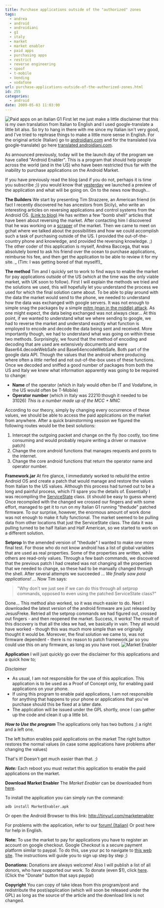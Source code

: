 ```yaml
---
title: Purchase applications outside of the "authorized" zones
tags:
  - andrea
  - android
  - androidiani
  - g1
  - italy
  - market
  - market enabler
  - paid apps
  - purchasing apps
  - restrict
  - reverse engineering
  - spoof
  - t-mobile
  - Vending
  - vodafone
url: purchase-applications-outside-of-the-authorized-zones.html
id: 255
categories:
  - android
date: 2009-05-03 11:03:00
---
```


![Paid apps on an italian G1](http://173.230.150.16/blog/wp-content/uploads/2009/05/android-market-paid-apps-italy-200x300.png "Paid apps on an italian G1")
First let me just make a little disclaimer that this is my own translation from Italian to English and I used google-translate a little bit also. So try to hang in there with me since my Italian isn't very good, and I've tried to rephrase things to make a little more sense in English. For the original article (Italian) go to [androidiani.com](http://www.androidiani.com/applicazioni/applicazioni-a-pagamento-anche-in-italia-con-marketenabler-2177) and for the translated (via google-translate) go here [translated androidiani.com](http://translate.google.com/translate?prev=hp&hl=en&js=n&u=http%3A%2F%2Fwww.androidiani.com%2Fapplicazioni%2Fapplicazioni-a-pagamento-anche-in-italia-con-marketenabler-2177&sl=auto&tl=en).

As announced previously, today will be the launch day of the program we have called "Android Enabler". This is a program that should help people across the world (and in the US) who have been restricted thus far with the inability to purchase applications on the Android Market.

If you have previously read the blog (and if you do not, perhaps it is time you subscribe ;)) you would know that [yesterday](http://strazzere.com/blog/?p=249) we launched a preview of the application and what will be going on. On to the news now though...

**The Builders**
We start by presenting Tim Strazzere, an American friend (in fact I recently discovered he has ancestors from Sicily), who write an interesting articles on reversing applications and control systems from the Android OS. [(Link to blog)](http://strazzere.com/blog/)
He has written a few "bomb shell" articles that have been about reversing the market. After contacting him I discovered that he was working on a [scraper](http://en.wikipedia.org/wiki/Scraper_site) of the market.
Then we came to meet on gchat where we talked about the possibilities and how we could accomplish such a task of purchasing outside of the US. I provided the out-of-the-country phone and knowledge, and provided the reversing knowledge. ;)
The other coder of this application is myself, Andrea Baccega, that was absolutely bored to ask his friend over the ocean to purchase applications, reimburse his fee, and then get the application to be able to review it for my site. _ (Tim: I was getting bored of that myself!)_

**The method**
Tim and I quickly set to work to find ways to enable the market for pay applications outside of the US (which at the time was the only viable market, with UK soon to follow). First I will explain the methods we tried and the solutions we used, this will hopefully let you understand the process we used for which the final solution came about.
To be able to play around with the data the market would send to the phone, we needed to understand how the data was exchanged with google servers. It was not enough to simple snag the packages by a simple [mitm (man in the middle) attack](http://en.wikipedia.org/wiki/Man-in-the-middle_attack). As one might expect, the data being exchanged was not always clear...
At this point, if we wanted to understand what we where sending to google, we had to reverse the market and understand exactly what function is employed to encode and decode the data being sent and received. More importantly though, we had to understand what was going on within these two methods.
Surprisingly, we found that the method of encoding and decoding that are used are extensively documents and were Baser64.decodeWebSafe and Base64encodeWebSafe. Both part of the google data API. Though the values that the android where producing where often a _little_ nerfed and not out-of-the-box uses of these functions.
Once we decoded and sniffed a good number of packages from both the US and Italy we knew what information apparently was going to be required to change:

* **Name** of the operator (which in Italy would often be IT and Vodafone, in the US would often be T-Mobile)
* **Operator number** (which in Italy was 22210 though it needed to be 31026) _This is a number made up of the MCC + MNC_

According to our theory, simply by changing every occurrence of these values, we should be able to access the paid applications on the market from anywhere.
After a quick brainstorming session we figured the following routes would be the best solutions:

1. Intercept the outgoing packet and change on the fly (too costly, too time consuming and would probably require writing a driver or massive patch)
2. Change the core android functions that manages requests and posts to the internet.
3. Change the core android functions that return the operator name and operator number.

**Framework.jar**
At fire glance, I immediately worked to rebuild the entire Android OS and create a patch that would manage and restore the values from Italian to the US values.
Although this process had turned out to be a long and painful process, which I'll spare you the details of. Essentially I was recompiling the [ServiceState](http://developer.android.com/reference/android/telephony/ServiceState.html) class. (it should be easy to guess where)
Once recompiled with the changed we crossed our fingers and with some effort, managed to get it to run on my Italian G1 running "thedude" patched firmware.
To our surprise, however, the enormous amount of work done was not enough to make it fully functional. The market seemed to be pulling data from other locations that just the ServiceState class. The data it was pulling turned to be half Italian and Half American, so we started to work on a different solution.

**Setprop**
In the amended version of "thedude" I wanted to make one more final test. For those who do not know android has a list of global variables that are used as real properties.
Some of the properties are written, while others are read-only values. Through a few bash commands, we discovered that the previous patch I had created was not changing all the properties that we needed to change, so these had to be manually changed through the shell.
After several attempts we succeeded ... _We finally saw paid applications!_ ... Now Tim says:

> "Why don't we just see if we can do this through all setprop commands, opposed to even using the patched ServiceState class?"

Done... This method also worked, so it was much easier to do. Next I downloaded the latest version of the android firmware are just released by JesusFreke.
Retried all the setprop commands we had figured out, crossed out fingers - and then reopened the market. Success, it works!
The result of this discovery is that all the idea we had, we basically in vain. They all would have worked - though this was much more simple than we originally thought it would be.
Moreover, the final solution we came to, was not firmware dependent - there is no reason to patch framework.jar so you could use this on any firmware, as long as you have root.
![Market Enabler](http://173.230.150.16/blog/wp-content/uploads/2009/05/market-enabler-200x300.png "Market Enabler")

**Application**
I will just quickly go over the disclaimer for this applications and a quick how to;

_Disclaimer_

* As usual, I am not responsible for the use of this application. This application is to be used as a Proof of Concept only, for enabling paid applications on your phone.
* If using this program to enable paid applications, I am not responsible for anything that happens to your phone or applications that you've purchase should this be fixed at a later date.
* The application will be issued under the GPL shortly, once I can gather up the code and clean it up a little bit.

_**How to Use the program**_
The applications only has two buttons ;) a right and a left one.

The left button enables paid applications on the market The right button restores the normal values (in case some applications have problems after changing the values)

That's it! Doesn't get much easier than that. ;)

_**Note:**_
Each reboot you must restart this application to enable the paid applications on the market.

**Download Market Enabler**
The _Market Enabler_ can be downloaded from [here](http://www.androidiani.com/Firmwares/download.php?id=6).

To install the application you can simply run the command:
```
adb install MarketEnabler.apk
```
Or open the Android Browser to this link: http://tinyurl.com/marketenabler

For problems with the application, refer to our [forum! (Italian)](http://www.androidiani.com/forum/) Or post here for help in English.

**Note:**
To use the market to pay for applications you have to register an account on google checkout. Google Checkout is a secure payment platform similar to paypal. To do this, use your pc to navigate to [this web site](https://checkout.google.com/?saveUserPref=true&hl=it). The instructions will guide you to sign up step by step ;)

**Donations:**
Donations are always welcome! Also I will publish a list of all donors, who have supported our work.
To donate (even $1), click [here](http://www.androidiani.com/supporta-androidianicom). (Click the "Donate" button that says paypal)

**Copyright**
You can copy of take ideas from this program/post and redistribute the post/application (which will soon be released under the GPL) as long as the source of the article and the download link is not changed.